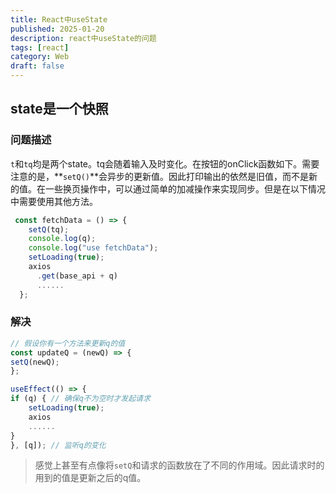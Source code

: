 ```yaml
---
title: React中useState
published: 2025-01-20
description: react中useState的问题
tags: [react]
category: Web
draft: false
---
```


## state是一个快照
### 问题描述
`t`和`tq`均是两个state。tq会随着输入及时变化。在按钮的onClick函数如下。需要注意的是，**`setQ()`**会异步的更新值。因此打印输出的依然是旧值，而不是新的值。在一些换页操作中，可以通过简单的加减操作来实现同步。但是在以下情况中需要使用其他方法。
```javascript
 const fetchData = () => {
    setQ(tq);
    console.log(q);
    console.log("use fetchData");
    setLoading(true);
    axios
      .get(base_api + q)
      ......
  };
```
### 解决
```javascript
// 假设你有一个方法来更新q的值
const updateQ = (newQ) => {
setQ(newQ);
};

useEffect(() => {
if (q) { // 确保q不为空时才发起请求
    setLoading(true);
    axios
    ......
}
}, [q]); // 监听q的变化
```
> 感觉上甚至有点像将`setQ`和请求的函数放在了不同的作用域。因此请求时的用到的值是更新之后的q值。